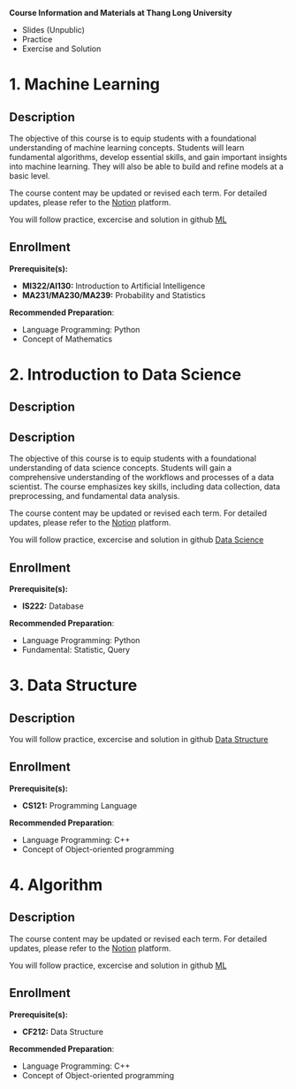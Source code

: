 **Course Information and Materials at Thang Long University**

- Slides (Unpublic)
- Practice
- Exercise and Solution


# 1. Machine Learning


## Description
The objective of this course is to equip students with a foundational understanding of machine learning concepts. Students will learn fundamental algorithms, develop essential skills, and gain important insights into machine learning. They will also be able to build and refine models at a basic level. 

The course content may be updated or revised each term. For detailed updates, please refer to the [Notion](https://global-letter-0a7.notion.site/Syllabus-Machine-Learning-281ccfd4d4164f408caea005c7e438c4?pvs=74) platform.

You will follow practice, excercise and solution in github [ML](./machine_learning/)

## Enrollment

**Prerequisite(s):** 
- **MI322/AI130:** Introduction to Artificial Intelligence
- **MA231/MA230/MA239:** Probability and Statistics

**Recommended Preparation**: 

- Language Programming: Python 
- Concept of Mathematics 

# 2. Introduction to Data Science

## Description

## Description
The objective of this course is to equip students with a foundational understanding of data science concepts.
Students will gain a comprehensive understanding of the workflows and processes of a data scientist. The course emphasizes key skills, including data collection, data preprocessing, and fundamental data analysis.

The course content may be updated or revised each term. For detailed updates, please refer to the [Notion](https://global-letter-0a7.notion.site/Syllabus-Data-Science-8c956bb29ad24acea81d824555987f63?pvs=74) platform.

You will follow practice, excercise and solution in github [Data Science](./intro_DS/)

## Enrollment

**Prerequisite(s):** 
- **IS222:** Database

**Recommended Preparation**: 

- Language Programming: Python
- Fundamental: Statistic, Query


# 3. Data Structure

## Description

You will follow practice, excercise and solution in github [Data Structure](./data_structure/)

## Enrollment

**Prerequisite(s):** 
- **CS121:** Programming Language

**Recommended Preparation**: 

- Language Programming: C++ 
- Concept of Object-oriented programming 


# 4. Algorithm

## Description


The course content may be updated or revised each term. For detailed updates, please refer to the [Notion](https://global-letter-0a7.notion.site/Syllabus-Machine-Learning-281ccfd4d4164f408caea005c7e438c4?pvs=74) platform.

You will follow practice, excercise and solution in github [ML](./machine_learning/)

## Enrollment

**Prerequisite(s):** 
- **CF212:** Data Structure

**Recommended Preparation**: 

- Language Programming: C++ 
- Concept of Object-oriented programming 
